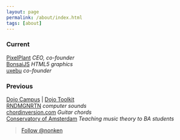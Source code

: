 ```yaml
---
layout: page
permalink: /about/index.html
tags: [about]
---
```


### Current

[PixelPlant](http://www.pixelplant.com/cm/non) *CEO, co-founder*  
[BonsaiJS](http://www.bonsaijs.org) *HTML5 graphics*  
[uxebu](http://uxebu.com) *co-founder*  

### Previous

[Dojo Campus](http://www.dojocampus.org) | [Dojo Toolkit](http://www.dojotoolkit.org)  
[RNDMGNRTN](http://www.rndmgnrtn.com) *computer sounds*  
[chordinversion.com](chordinversion.com)   *Guitar chords*  
[Conservatory of Amsterdam](http://cva.ahk.nl)  *Teaching music theory to BA students*  


> <a href="https://twitter.com/nonken" class="twitter-follow-button" data-show-count="false">Follow @nonken</a>
<script>!function(d,s,id){var js,fjs=d.getElementsByTagName(s)[0],p=/^http:/.test(d.location)?'http':'https';if(!d.getElementById(id)){js=d.createElement(s);js.id=id;js.src=p+'://platform.twitter.com/widgets.js';fjs.parentNode.insertBefore(js,fjs);}}(document, 'script', 'twitter-wjs');</script>

